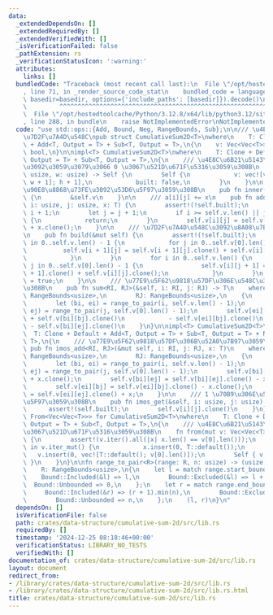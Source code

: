 ```yaml
---
data:
  _extendedDependsOn: []
  _extendedRequiredBy: []
  _extendedVerifiedWith: []
  _isVerificationFailed: false
  _pathExtension: rs
  _verificationStatusIcon: ':warning:'
  attributes:
    links: []
  bundledCode: "Traceback (most recent call last):\n  File \"/opt/hostedtoolcache/Python/3.12.8/x64/lib/python3.12/site-packages/onlinejudge_verify/documentation/build.py\"\
    , line 71, in _render_source_code_stat\n    bundled_code = language.bundle(stat.path,\
    \ basedir=basedir, options={'include_paths': [basedir]}).decode()\n          \
    \         ^^^^^^^^^^^^^^^^^^^^^^^^^^^^^^^^^^^^^^^^^^^^^^^^^^^^^^^^^^^^^^^^^^^^^^^^^^^^^^^^^\n\
    \  File \"/opt/hostedtoolcache/Python/3.12.8/x64/lib/python3.12/site-packages/onlinejudge_verify/languages/rust.py\"\
    , line 288, in bundle\n    raise NotImplementedError\nNotImplementedError\n"
  code: "use std::ops::{Add, Bound, Neg, RangeBounds, Sub};\n\n/// \u4E8C\u6B21\u5143\
    \u7D2F\u7A4D\u548C\npub struct CumulativeSum2D<T>\nwhere\n    T: Clone + Default\
    \ + Add<T, Output = T> + Sub<T, Output = T>,\n{\n    v: Vec<Vec<T>>,\n    built:\
    \ bool,\n}\n\nimpl<T> CumulativeSum2D<T>\nwhere\n    T: Clone + Default + Add<T,\
    \ Output = T> + Sub<T, Output = T>,\n{\n    /// \u4E8C\u6B21\u5143\u914D\u5217\
    \u3092\u3059\u3079\u3066 0 \u3067\u521D\u671F\u5316\u3059\u308B\n    pub fn new(h:\
    \ usize, w: usize) -> Self {\n        Self {\n            v: vec![vec![T::default();\
    \ w + 1]; h + 1],\n            built: false,\n        }\n    }\n\n    /// \u5185\
    \u90E8\u8868\u73FE\u3092\u53D6\u5F97\u3059\u308B\n    pub fn inner(&self) -> &Vec<Vec<T>>\
    \ {\n        &self.v\n    }\n\n    /// a[i][j] += x\n    pub fn add(&mut self,\
    \ i: usize, j: usize, x: T) {\n        assert!(!self.built);\n        let i =\
    \ i + 1;\n        let j = j + 1;\n        if i >= self.v.len() || j >= self.v[0].len()\
    \ {\n            return;\n        }\n        self.v[i][j] = self.v[i][j].clone()\
    \ + x.clone();\n    }\n\n    /// \u7D2F\u7A4D\u548C\u3092\u8A08\u7B97\u3059\u308B\
    \n    pub fn build(&mut self) {\n        assert!(!self.built);\n        for i\
    \ in 0..self.v.len() - 1 {\n            for j in 0..self.v[0].len() {\n      \
    \          self.v[i + 1][j] = self.v[i + 1][j].clone() + self.v[i][j].clone();\n\
    \            }\n        }\n        for i in 0..self.v.len() {\n            for\
    \ j in 0..self.v[0].len() - 1 {\n                self.v[i][j + 1] = self.v[i][j\
    \ + 1].clone() + self.v[i][j].clone();\n            }\n        }\n        self.built\
    \ = true;\n    }\n\n    /// \u77E9\u5F62\u9818\u57DF\u306E\u548C\u3092\u6C42\u3081\
    \u308B\n    pub fn sum<RI, RJ>(&self, i: RI, j: RJ) -> T\n    where\n        RI:\
    \ RangeBounds<usize>,\n        RJ: RangeBounds<usize>,\n    {\n        assert!(self.built);\n\
    \        let (bi, ei) = range_to_pair(i, self.v.len() - 1);\n        let (bj,\
    \ ej) = range_to_pair(j, self.v[0].len() - 1);\n        self.v[ei][ej].clone()\
    \ + self.v[bi][bj].clone()\n            - self.v[ei][bj].clone()\n           \
    \ - self.v[bi][ej].clone()\n    }\n}\n\nimpl<T> CumulativeSum2D<T>\nwhere\n  \
    \  T: Clone + Default + Add<T, Output = T> + Sub<T, Output = T> + Neg<Output =\
    \ T>,\n{\n    /// \u77E9\u5F62\u9818\u57DF\u306B\u52A0\u7B97\u3059\u308B\n   \
    \ pub fn imos_add<RI, RJ>(&mut self, i: RI, j: RJ, x: T)\n    where\n        RI:\
    \ RangeBounds<usize>,\n        RJ: RangeBounds<usize>,\n    {\n        assert!(!self.built);\n\
    \        let (bi, ei) = range_to_pair(i, self.v.len() - 1);\n        let (bj,\
    \ ej) = range_to_pair(j, self.v[0].len() - 1);\n        self.v[bi][bj] = self.v[bi][bj].clone()\
    \ + x.clone();\n        self.v[bi][ej] = self.v[bi][ej].clone() - x.clone();\n\
    \        self.v[ei][bj] = self.v[ei][bj].clone() - x.clone();\n        self.v[ei][ej]\
    \ = self.v[ei][ej].clone() + x;\n    }\n\n    /// 1 \u70B9\u306E\u5024\u3092\u53D6\
    \u5F97\u3059\u308B\n    pub fn imos_get(&self, i: usize, j: usize) -> T {\n  \
    \      assert!(self.built);\n        self.v[i][j].clone()\n    }\n}\n\nimpl<T>\
    \ From<Vec<Vec<T>>> for CumulativeSum2D<T>\nwhere\n    T: Clone + Default + Add<T,\
    \ Output = T> + Sub<T, Output = T>,\n{\n    /// \u4E8C\u6B21\u5143\u914D\u5217\
    \u3067\u521D\u671F\u5316\u3059\u308B\n    fn from(mut v: Vec<Vec<T>>) -> Self\
    \ {\n        assert!(v.iter().all(|x| x.len() == v[0].len()));\n        for x\
    \ in v.iter_mut() {\n            x.insert(0, T::default());\n        }\n     \
    \   v.insert(0, vec![T::default(); v[0].len()]);\n        Self { v, built: false\
    \ }\n    }\n}\n\nfn range_to_pair<R>(range: R, n: usize) -> (usize, usize)\nwhere\n\
    \    R: RangeBounds<usize>,\n{\n    let l = match range.start_bound() {\n    \
    \    Bound::Included(&l) => l,\n        Bound::Excluded(&l) => l + 1,\n      \
    \  Bound::Unbounded => 0,\n    };\n    let r = match range.end_bound() {\n   \
    \     Bound::Included(&r) => (r + 1).min(n),\n        Bound::Excluded(&r) => r.min(n),\n\
    \        Bound::Unbounded => n,\n    };\n    (l, r)\n}\n"
  dependsOn: []
  isVerificationFile: false
  path: crates/data-structure/cumulative-sum-2d/src/lib.rs
  requiredBy: []
  timestamp: '2024-12-25 08:18:46+00:00'
  verificationStatus: LIBRARY_NO_TESTS
  verifiedWith: []
documentation_of: crates/data-structure/cumulative-sum-2d/src/lib.rs
layout: document
redirect_from:
- /library/crates/data-structure/cumulative-sum-2d/src/lib.rs
- /library/crates/data-structure/cumulative-sum-2d/src/lib.rs.html
title: crates/data-structure/cumulative-sum-2d/src/lib.rs
---
```

